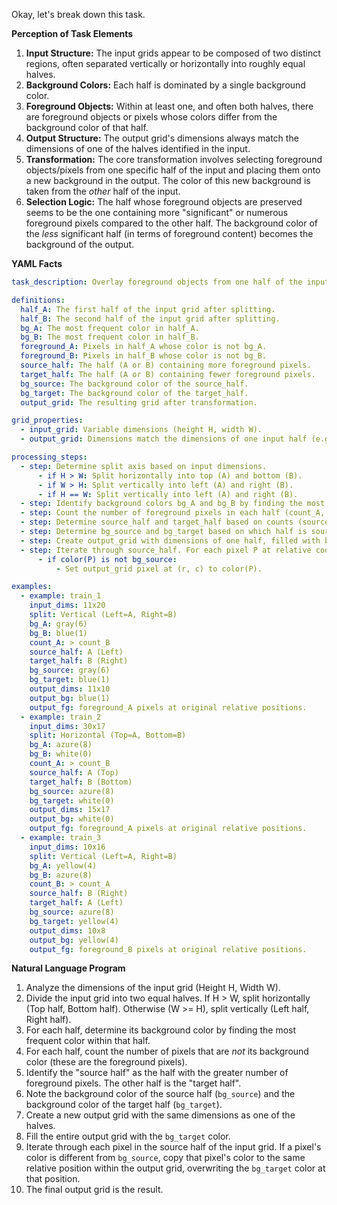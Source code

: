Okay, let's break down this task.

**Perception of Task Elements**

1.  **Input Structure:** The input grids appear to be composed of two distinct regions, often separated vertically or horizontally into roughly equal halves.
2.  **Background Colors:** Each half is dominated by a single background color.
3.  **Foreground Objects:** Within at least one, and often both halves, there are foreground objects or pixels whose colors differ from the background color of that half.
4.  **Output Structure:** The output grid's dimensions always match the dimensions of one of the halves identified in the input.
5.  **Transformation:** The core transformation involves selecting foreground objects/pixels from one specific half of the input and placing them onto a new background in the output. The color of this new background is taken from the *other* half of the input.
6.  **Selection Logic:** The half whose foreground objects are preserved seems to be the one containing more "significant" or numerous foreground pixels compared to the other half. The background color of the *less* significant half (in terms of foreground content) becomes the background of the output.

**YAML Facts**


```yaml
task_description: Overlay foreground objects from one half of the input grid onto the background color of the other half.

definitions:
  half_A: The first half of the input grid after splitting.
  half_B: The second half of the input grid after splitting.
  bg_A: The most frequent color in half_A.
  bg_B: The most frequent color in half_B.
  foreground_A: Pixels in half_A whose color is not bg_A.
  foreground_B: Pixels in half_B whose color is not bg_B.
  source_half: The half (A or B) containing more foreground pixels.
  target_half: The half (A or B) containing fewer foreground pixels.
  bg_source: The background color of the source_half.
  bg_target: The background color of the target_half.
  output_grid: The resulting grid after transformation.

grid_properties:
  - input_grid: Variable dimensions (height H, width W).
  - output_grid: Dimensions match the dimensions of one input half (e.g., H/2 x W, H x W/2).

processing_steps:
  - step: Determine split axis based on input dimensions.
      - if H > W: Split horizontally into top (A) and bottom (B).
      - if W > H: Split vertically into left (A) and right (B).
      - if H == W: Split vertically into left (A) and right (B).
  - step: Identify background colors bg_A and bg_B by finding the most frequent color in each half.
  - step: Count the number of foreground pixels in each half (count_A, count_B).
  - step: Determine source_half and target_half based on counts (source has higher count).
  - step: Determine bg_source and bg_target based on which half is source/target.
  - step: Create output_grid with dimensions of one half, filled with bg_target.
  - step: Iterate through source_half. For each pixel P at relative coordinates (r, c):
      - if color(P) is not bg_source:
          - Set output_grid pixel at (r, c) to color(P).

examples:
  - example: train_1
    input_dims: 11x20
    split: Vertical (Left=A, Right=B)
    bg_A: gray(6)
    bg_B: blue(1)
    count_A: > count_B
    source_half: A (Left)
    target_half: B (Right)
    bg_source: gray(6)
    bg_target: blue(1)
    output_dims: 11x10
    output_bg: blue(1)
    output_fg: foreground_A pixels at original relative positions.
  - example: train_2
    input_dims: 30x17
    split: Horizontal (Top=A, Bottom=B)
    bg_A: azure(8)
    bg_B: white(0)
    count_A: > count_B
    source_half: A (Top)
    target_half: B (Bottom)
    bg_source: azure(8)
    bg_target: white(0)
    output_dims: 15x17
    output_bg: white(0)
    output_fg: foreground_A pixels at original relative positions.
  - example: train_3
    input_dims: 10x16
    split: Vertical (Left=A, Right=B)
    bg_A: yellow(4)
    bg_B: azure(8)
    count_B: > count_A
    source_half: B (Right)
    target_half: A (Left)
    bg_source: azure(8)
    bg_target: yellow(4)
    output_dims: 10x8
    output_bg: yellow(4)
    output_fg: foreground_B pixels at original relative positions.

```


**Natural Language Program**

1.  Analyze the dimensions of the input grid (Height H, Width W).
2.  Divide the input grid into two equal halves. If H > W, split horizontally (Top half, Bottom half). Otherwise (W >= H), split vertically (Left half, Right half).
3.  For each half, determine its background color by finding the most frequent color within that half.
4.  For each half, count the number of pixels that are *not* its background color (these are the foreground pixels).
5.  Identify the "source half" as the half with the greater number of foreground pixels. The other half is the "target half".
6.  Note the background color of the source half (`bg_source`) and the background color of the target half (`bg_target`).
7.  Create a new output grid with the same dimensions as one of the halves.
8.  Fill the entire output grid with the `bg_target` color.
9.  Iterate through each pixel in the source half of the input grid. If a pixel's color is different from `bg_source`, copy that pixel's color to the same relative position within the output grid, overwriting the `bg_target` color at that position.
10. The final output grid is the result.